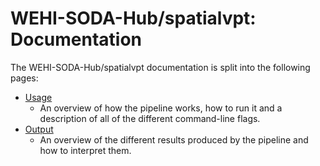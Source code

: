 # WEHI-SODA-Hub/spatialvpt: Documentation

The WEHI-SODA-Hub/spatialvpt documentation is split into the following pages:

- [Usage](usage.md)
  - An overview of how the pipeline works, how to run it and a description of all of the different command-line flags.
- [Output](output.md)
  - An overview of the different results produced by the pipeline and how to interpret them.
